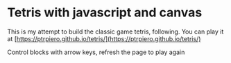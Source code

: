 # Tetris with javascript and canvas

This is my attempt to build the classic game tetris, following. You can play it at [https://ptrpiero.github.io/tetris/](https://ptrpiero.github.io/tetris/)

Control blocks with arrow keys, refresh the page to play again

